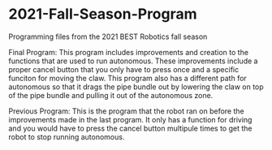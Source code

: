 # 2021-Fall-Season-Program
Programming files from the 2021 BEST Robotics fall season

Final Program:
This program includes improvements and creation to the functions that are used to run autonomous. These improvements include a
proper cancel button that you only have to press once and a specific funciton for moving the claw. This program also has a different path
for autonomous so that it drags the pipe bundle out by lowering the claw on top of the pipe bundle and pulling it out of the autonomous zone.

Previous Program:
This is the program that the robot ran on before the improvements made in the last program. It only has a function for driving and
you would have to press the cancel button multipule times to get the robot to stop running autonomous.
